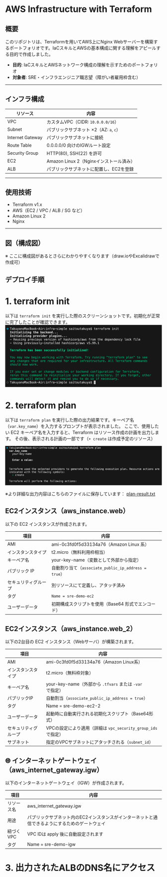 # AWS Infrastructure with Terraform

## 概要
このリポジトリは、Terraformを用いてAWS上にNginx Webサーバーを構築するポートフォリオです。IaCスキルとAWSの基本構成に関する理解をアピールする目的で作成しました。

- **目的**: IaCスキルとAWSネットワーク構成の理解を示すためのポートフォリオ  
- **対象者**: SRE・インフラエンジニア職志望（障がい者雇用枠含む）

---

## インフラ構成

| リソース         | 内容                                       |
|------------------|--------------------------------------------|
| VPC              | カスタムVPC（CIDR: `10.0.0.0/16`）          |
| Subnet           | パブリックサブネット ×2（AZ: `a`, `c`）     |
| Internet Gateway | パブリックサブネットに接続                |
| Route Table      | 0.0.0.0/0 向けのIGWルート設定              |
| Security Group   | HTTP(80), SSH(22) を許可                   |
| EC2              | Amazon Linux 2（Nginxインストール済み）    |
| ALB              | パブリックサブネットに配置し、EC2を登録   |

---

## 使用技術

- Terraform v1.x
- AWS（EC2 / VPC / ALB / SG など）
- Amazon Linux 2
- Nginx

---

## 図（構成図）
※ ここに構成図があるとさらにわかりやすくなります（draw.ioやExcalidrawで作成可）


## デプロイ手順
# 1. terraform init
以下は `terraform init` を実行した際のスクリーンショットです。初期化が正常に完了したことが確認できます。
![terraform init](./images/terraform-init-output.png)


# 2. terraform plan
以下は `terraform plan` を実行した際の出力結果です。キーペア名（`var.key_name`）を入力するプロンプトが表示されました。
ここで、使用したい EC2 キーペア名を入力すると、Terraform はリソース作成の計画を出力します。
その後、表示される計画の一部です（`+ create` は作成予定のリソース）

![terraform init](./images/terraform-init-output-02.png)

※より詳細な出力内容はこちらのファイルに保存しています：
[plan-result.txt](./plan-result.txt)

## EC2インスタンス（aws_instance.web）
以下の EC2 インスタンスが作成されます。

| 項目 | 内容 |
|------|------|
| AMI | ami-0c3fd0f5d33134a76（Amazon Linux 系） |
| インスタンスタイプ | t2.micro（無料利用枠相当） |
| キーペア名 | your-key-name（変数として外部から指定） |
| パブリック IP | 自動割り当て（`associate_public_ip_address = true`） |
| セキュリティグループ | 別リソースにて定義し、アタッチ済み |
| タグ | `Name = sre-demo-ec2` |
| ユーザーデータ | 初期構成スクリプトを使用（Base64 形式でエンコード） |

##  EC2インスタンス（aws_instance.web_2）
以下の2台目の EC2 インスタンス（Webサーバ）が構築されます。

| 項目 | 内容 |
|------|------|
| AMI | ami-0c3fd0f5d33134a76（Amazon Linux系） |
| インスタンスタイプ | t2.micro（無料枠対象） |
| キーペア名 | your-key-name（外部から `.tfvars` または `-var` で指定） |
| パブリックIP | 自動割当（`associate_public_ip_address = true`） |
| タグ | Name = sre-demo-ec2-2 |
| ユーザーデータ | 起動時に自動実行される初期化スクリプト（Base64形式） |
| セキュリティグループ | VPCの設定により適用（詳細は `vpc_security_group_ids` で指定） |
| サブネット | 指定のVPCサブネットにアタッチされる（`subnet_id`） |

## 🌐 インターネットゲートウェイ（aws_internet_gateway.igw）
以下のインターネットゲートウェイ（IGW）が作成されます。

| 項目 | 内容 |
|------|------|
| リソース名 | aws_internet_gateway.igw |
| 用途 | パブリックサブネット内のEC2インスタンスがインターネットと通信できるようにするためのゲートウェイ |
| 紐づくVPC | VPC IDは apply 後に自動設定されます |
| タグ | Name = sre-demo-igw |

# 3. 出力されたALBのDNS名にアクセス

